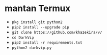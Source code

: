 # mantan Termux

<ul>
<li><code>pkg install git python2</code></li>
<li><code>pip2 install --upgrade pip</code></li>
<li><code>git clone https://github.com/khazekira/v/</code></li>
<li><code>cd DarkVip</code></li>
<li><code>pip2 install -r requirements.txt</code></li>
<li><code>python2 darkvip.py</code></li>
</ul>
<br />
<br />
<img src=" />
